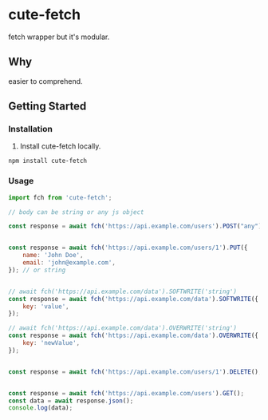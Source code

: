 # cute-fetch

fetch wrapper but it's modular.

## Why


easier to comprehend.


## Getting Started


### Installation


1. Install cute-fetch locally.

```
npm install cute-fetch
```

### Usage


```javascript
import fch from 'cute-fetch';

// body can be string or any js object

const response = await fch('https://api.example.com/users').POST("any");


const response = await fch('https://api.example.com/users/1').PUT({
    name: 'John Doe',
    email: 'john@example.com',
}); // or string


// await fch('https://api.example.com/data').SOFTWRITE('string')
const response = await fch('https://api.example.com/data').SOFTWRITE({
    key: 'value',
});

// await fch('https://api.example.com/data').OVERWRITE('string')
const response = await fch('https://api.example.com/data').OVERWRITE({
    key: 'newValue',
});


const response = await fch('https://api.example.com/users/1').DELETE();


const response = await fch('https://api.example.com/users').GET();
const data = await response.json();
console.log(data);
```
